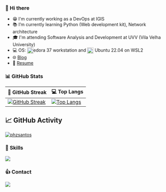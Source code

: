 ### :wave: Hi there 

- :grin: I'm currently working as a DevOps at IGIS
- 📚 I’m currently learning Python (Web development kit), Network architecture
- :mortar_board: I'm attending Software Analysis and Development at UVV (Vila Velha University)
- 💻 OS: <img align="center" alt="ph-Fedora" height="20" width="20" src="https://cdn.jsdelivr.net/gh/devicons/devicon/icons/fedora/fedora-plain.svg"/>edora 37 workstation and <img align="center" alt="ph-Ubuntu" height="20" width="20" src="https://cdn.jsdelivr.net/gh/devicons/devicon/icons/ubuntu/ubuntu-plain.svg"> Ubuntu 22.04 on WSL2
- 🌐 [Blog](https://phzsantos.github.io/)
- 📌 [Resume](https://resume.io/r/jVHSOopiU)

### 📊 GitHub Stats

| 💪 GitHub Streak | 💻 Top Langs |
|-----|-----|
| [![GitHub Streak](https://streak-stats.demolab.com?user=phzsantos&theme=python-dark&hide_border=true&border_radius=5&background=DD272700)](https://phzsantos.github.io/) | [![Top Langs](https://github-stats.vineelsai.com/api/top-langs/?username=phzsantos&layout=compact&langs_count=8&hide=vim%20script,makefile,ruby,java,c%23,html,css&theme=dark)](https://phzsantos.github.io/) |

## 📈 GitHub Activity

[![phzsantos](https://github-readme-activity-graph.cyclic.app/graph?username=phzsantos&bg_color=000000&color=6CE287&line=FFEE4A&point=FE9600)](https://phzsantos.github.io/)

### 🎯 Skills

<a href="https://skillicons.dev">
  <img src="https://skillicons.dev/icons?i=vscode,vim,c,py,flask,linux,bash,git,github,md,html,css,sass,sqlite," />
</a>

### :thumbsup: Contact

<a href="https://linkedin.com/in/paulo-henrique-zanoteli-santos-758a2320a" target="_blank">
  <img src="https://skillicons.dev/icons?i=linkedin" target="_blank">
</a>
